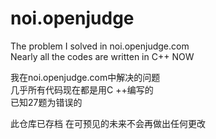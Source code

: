 # noi.openjudge
The problem I solved in noi.openjudge.com  
Nearly all the codes are written in C++ NOW

我在noi.openjudge.com中解决的问题  
几乎所有代码现在都是用C ++编写的  
已知27题为错误的


此仓库已存档 在可预见的未来不会再做出任何更改
